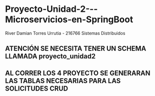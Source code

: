 # Proyecto-Unidad-2---Microservicios-en-SpringBoot
 River Damian Torres Urrutia - 216766 Sistemas Distribuidos

## ATENCIÓN SE NECESITA TENER UN SCHEMA LLAMADA proyecto_unidad2
## AL CORRER LOS 4 PROYECTO SE GENERARAN LAS TABLAS NECESARIAS PARA LAS SOLICITUDES CRUD
